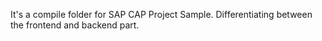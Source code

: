 It's a compile folder for SAP CAP Project Sample.
Differentiating between the frontend and backend part.

